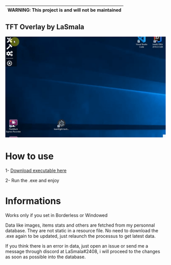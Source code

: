 | WARNING: This project is and will not be maintained |
| --- |

## TFT Overlay by LaSmala

![Preview](gif.gif)

# How to use
1- [Download executable here](https://github.com/lerollq/TFT-Overlay/releases)

2- Run the .exe and enjoy

# Informations

Works only if you set in Borderless or Windowed

Data like images, items stats and others are fetched from my personnal database. They are not static in a resource file.
No need to download the .exe again to be updated, just relaunch the processus to get latest data.

If you think there is an error in data, just open an issue or send me a message through discord at LaSmala#2408, i will proceed to the changes as soon as possible into the database. 

